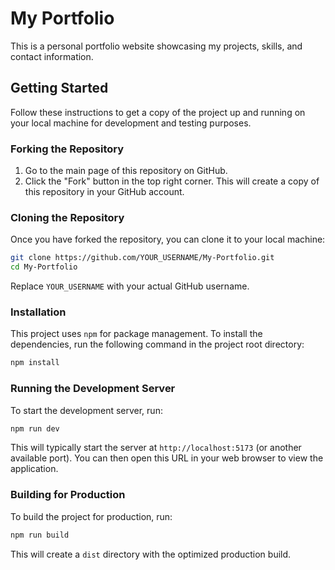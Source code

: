 # My Portfolio

This is a personal portfolio website showcasing my projects, skills, and contact information.

## Getting Started

Follow these instructions to get a copy of the project up and running on your local machine for development and testing purposes.

### Forking the Repository

1.  Go to the main page of this repository on GitHub.
2.  Click the "Fork" button in the top right corner. This will create a copy of this repository in your GitHub account.

### Cloning the Repository

Once you have forked the repository, you can clone it to your local machine:

```bash
git clone https://github.com/YOUR_USERNAME/My-Portfolio.git
cd My-Portfolio
```
Replace `YOUR_USERNAME` with your actual GitHub username.

### Installation

This project uses `npm` for package management. To install the dependencies, run the following command in the project root directory:

```bash
npm install
```

### Running the Development Server

To start the development server, run:

```bash
npm run dev
```

This will typically start the server at `http://localhost:5173` (or another available port). You can then open this URL in your web browser to view the application.

### Building for Production

To build the project for production, run:

```bash
npm run build
```

This will create a `dist` directory with the optimized production build.
